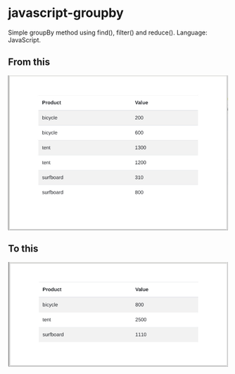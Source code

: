 # javascript-groupby
Simple groupBy method using find(), filter() and reduce(). Language: JavaScript.

## From this
<img src="./docs/15-52-01.jpg" width="500" alt="Complete Table" align="center">

## To this
<img src="docs/15-58-58.jpg" width="500" alt="Grouped Table" align="center">

